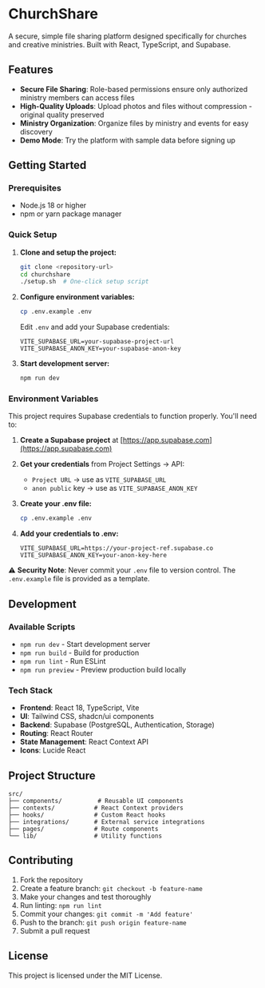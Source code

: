 # ChurchShare

A secure, simple file sharing platform designed specifically for churches and creative ministries. Built with React, TypeScript, and Supabase.

## Features

- **Secure File Sharing**: Role-based permissions ensure only authorized ministry members can access files
- **High-Quality Uploads**: Upload photos and files without compression - original quality preserved
- **Ministry Organization**: Organize files by ministry and events for easy discovery
- **Demo Mode**: Try the platform with sample data before signing up

## Getting Started

### Prerequisites

- Node.js 18 or higher
- npm or yarn package manager

### Quick Setup

1. **Clone and setup the project:**
   ```bash
   git clone <repository-url>
   cd churchshare
   ./setup.sh  # One-click setup script
   ```

2. **Configure environment variables:**
   ```bash
   cp .env.example .env
   ```
   
   Edit `.env` and add your Supabase credentials:
   ```env
   VITE_SUPABASE_URL=your-supabase-project-url
   VITE_SUPABASE_ANON_KEY=your-supabase-anon-key
   ```

3. **Start development server:**
   ```bash
   npm run dev
   ```

### Environment Variables

This project requires Supabase credentials to function properly. You'll need to:

1. **Create a Supabase project** at [https://app.supabase.com](https://app.supabase.com)

2. **Get your credentials** from Project Settings → API:
   - `Project URL` → use as `VITE_SUPABASE_URL`
   - `anon public` key → use as `VITE_SUPABASE_ANON_KEY`

3. **Create your .env file:**
   ```bash
   cp .env.example .env
   ```

4. **Add your credentials to .env:**
   ```env
   VITE_SUPABASE_URL=https://your-project-ref.supabase.co
   VITE_SUPABASE_ANON_KEY=your-anon-key-here
   ```

⚠️ **Security Note**: Never commit your `.env` file to version control. The `.env.example` file is provided as a template.

## Development

### Available Scripts

- `npm run dev` - Start development server
- `npm run build` - Build for production
- `npm run lint` - Run ESLint
- `npm run preview` - Preview production build locally

### Tech Stack

- **Frontend**: React 18, TypeScript, Vite
- **UI**: Tailwind CSS, shadcn/ui components
- **Backend**: Supabase (PostgreSQL, Authentication, Storage)
- **Routing**: React Router
- **State Management**: React Context API
- **Icons**: Lucide React

## Project Structure

```
src/
├── components/          # Reusable UI components
├── contexts/           # React Context providers
├── hooks/              # Custom React hooks
├── integrations/       # External service integrations
├── pages/              # Route components
└── lib/                # Utility functions
```

## Contributing

1. Fork the repository
2. Create a feature branch: `git checkout -b feature-name`
3. Make your changes and test thoroughly
4. Run linting: `npm run lint`
5. Commit your changes: `git commit -m 'Add feature'`
6. Push to the branch: `git push origin feature-name`
7. Submit a pull request

## License

This project is licensed under the MIT License.
